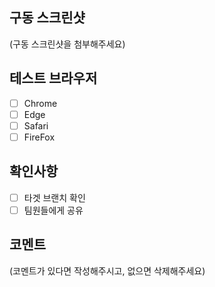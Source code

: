 ## 구동 스크린샷
(구동 스크린샷을 첨부해주세요)

## 테스트 브라우저
- [ ] Chrome
- [ ] Edge
- [ ] Safari
- [ ] FireFox

## 확인사항
- [ ] 타겟 브랜치 확인
- [ ] 팀원들에게 공유

## 코멘트
(코멘트가 있다면 작성해주시고, 없으면 삭제해주세요)
